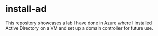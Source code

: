 # install-ad
This repository showcases a lab I have done in Azure where I installed Active Directory on a VM and set up a domain controller for future use.
